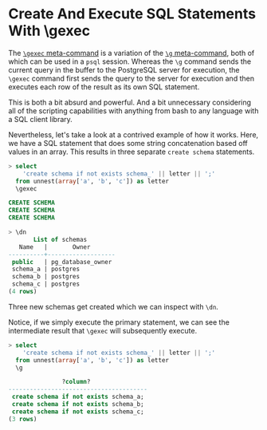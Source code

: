 # Create And Execute SQL Statements With \gexec

The [`\gexec`
meta-command](https://www.postgresql.org/docs/current/app-psql.html#APP-PSQL-META-COMMAND-GEXEC)
is a variation of the [`\g`
meta-command](https://www.postgresql.org/docs/current/app-psql.html#APP-PSQL-META-COMMAND-G),
both of which can be used in a `psql` session. Whereas the `\g` command sends
the current query in the buffer to the PostgreSQL server for execution, the
`\gexec` command first sends the query to the server for execution and then
executes each row of the result as its own SQL statement.

This is both a bit absurd and powerful. And a bit unnecessary considering all
of the scripting capabilities with anything from bash to any language with a
SQL client library.

Nevertheless, let's take a look at a contrived example of how it works. Here,
we have a SQL statement that does some string concatenation based off values in
an array. This results in three separate `create schema` statements.

```sql
> select
    'create schema if not exists schema_' || letter || ';'
  from unnest(array['a', 'b', 'c']) as letter
  \gexec

CREATE SCHEMA
CREATE SCHEMA
CREATE SCHEMA

> \dn
       List of schemas
   Name   |       Owner
----------+-------------------
 public   | pg_database_owner
 schema_a | postgres
 schema_b | postgres
 schema_c | postgres
(4 rows)
```

Three new schemas get created which we can inspect with `\dn`.

Notice, if we simply execute the primary statement, we can see the intermediate
result that `\gexec` will subsequently execute.

```sql
> select
    'create schema if not exists schema_' || letter || ';'
  from unnest(array['a', 'b', 'c']) as letter
  \g

               ?column?
---------------------------------------
 create schema if not exists schema_a;
 create schema if not exists schema_b;
 create schema if not exists schema_c;
(3 rows)
```
